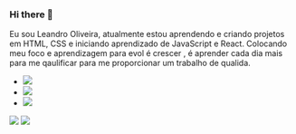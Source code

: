 ### Hi there 👋

 Eu sou  Leandro Oliveira, atualmente estou aprendendo e criando projetos em HTML, CSS e iniciando aprendizado de JavaScript  e  React. Colocando meu foco e aprendizagem
 para  evol é crescer ,     é aprender cada dia mais para me qaulificar para me proporcionar um trabalho de qualida.
 
 
 
 
 - <img src="https://img.shields.io/badge/HTML5-E34F26?style=for-the-badge&logo=html5&logoColor=white" >

- <img src="https://img.shields.io/badge/CSS3-1572B6?style=for-the-badge&logo=css3&logoColor=white" />  

- <img src="https://img.shields.io/badge/JavaScript-323330?style=for-the-badge&logo=javascript&logoColor=F7DF1E">

<img src="https://github-readme-stats.vercel.app/api?username=LeandroOliveiraZks&show_icons=true&theme=dark"/>
<img src="https://github-readme-stats.vercel.app/api/top-langs/?username=LeandroOliveiraZks&count_private=true&theme=dark"  /> 
